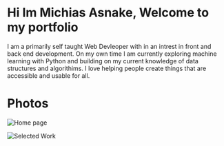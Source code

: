 # Hi Im Michias Asnake, Welcome to my portfolio

I am a primarily self taught Web Devleoper with in an intrest in front and back end development. On my own time I am currently exploring machine learning with Python and
building on my current knowledge of data structures and algorithims. I love helping people create things that are accessible and usable for all.

# Photos
![Home page](https://user-images.githubusercontent.com/113400872/212500917-9825fe2d-799f-41c3-b682-75e77dd984bd.PNG)

![Selected Work](https://user-images.githubusercontent.com/113400872/212500973-90f28424-69f1-4dbf-880b-654a8d8db601.PNG)

